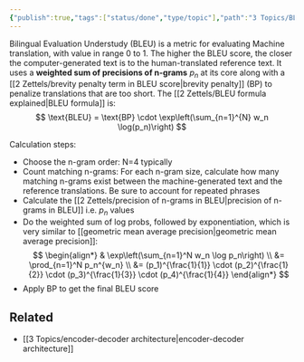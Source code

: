 ```yaml
---
{"publish":true,"tags":["status/done","type/topic"],"path":"3 Topics/BLEU score.md","permalink":"/3-topics/bleu-score/","PassFrontmatter":true}
---
```




Bilingual Evaluation Understudy (BLEU) is a metric for evaluating Machine translation, with value in range 0 to 1. The higher the BLEU score, the closer the computer-generated text is to the human-translated reference text. It uses a **weighted sum of precisions of n-grams** $p_n$ at its core along with a [[2 Zettels/brevity penalty term in BLEU score\|brevity penalty]] (BP) to penalize translations that are too short. The [[2 Zettels/BLEU formula explained\|BLEU formula]] is:
$$
\text{BLEU} = \text{BP} \cdot \exp\left(\sum_{n=1}^{N} w_n \log(p_n)\right)
$$

Calculation steps:
  - Choose the n-gram order: N=4 typically
  - Count matching n-grams: For each n-gram size, calculate how many matching n-grams exist between the machine-generated text and the reference translations. Be sure to account for repeated phrases
  - Calculate the [[2 Zettels/precision of n-grams in BLEU\|precision of n-grams in BLEU]] i.e. $p_n$ values
  - Do the weighted sum of log probs, followed by exponentiation, which is very similar to [[geometric mean average precision\|geometric mean average precision]]:
	$$
		 \begin{align*}
& \exp\left(\sum_{n=1}^N w_n \log p_n\right) \\
	&= \prod_{n=1}^N p_n^{w_n} \\
	&= (p_1)^{\frac{1}{1}} \cdot (p_2)^{\frac{1}{2}} \cdot (p_3)^{\frac{1}{3}} \cdot (p_4)^{\frac{1}{4}}
	\end{align*}
	$$ 
  - Apply BP to get the final BLEU score

## Related
- [[3 Topics/encoder-decoder architecture\|encoder-decoder architecture]]
